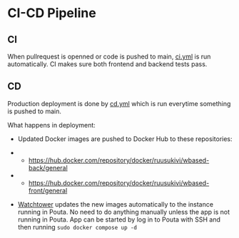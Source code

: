 # CI-CD Pipeline

## CI

When pullrequest is openned or code is pushed to main, [ci.yml](./.github/ci.yml) is run automatically.
CI makes sure both frontend and backend tests pass.

## CD

Production deployment is done by [cd.yml](./.github/ci.yml) which is run everytime something is pushed to main.

What happens in deployment:

* Updated Docker images are pushed to Docker Hub to these repositories:
* * https://hub.docker.com/repository/docker/ruusukivi/wbased-back/general
* * https://hub.docker.com/repository/docker/ruusukivi/wbased-front/general

* [Watchtower](https://containrrr.dev/watchtower/) updates the new images automatically to the instance running in Pouta. No need to do anything manually unless the app is not running in Pouta. App can be started by log in to Pouta with SSH and then running `sudo docker compose up -d`
